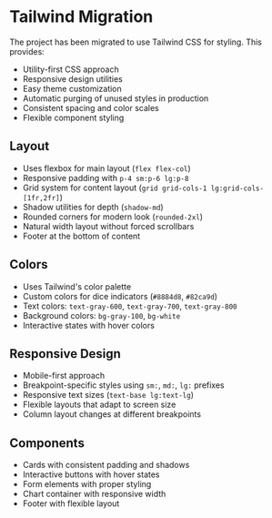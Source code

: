 # Tailwind Migration

The project has been migrated to use Tailwind CSS for styling. This provides:

- Utility-first CSS approach
- Responsive design utilities
- Easy theme customization
- Automatic purging of unused styles in production
- Consistent spacing and color scales
- Flexible component styling

## Layout

- Uses flexbox for main layout (`flex flex-col`)
- Responsive padding with `p-4 sm:p-6 lg:p-8`
- Grid system for content layout (`grid grid-cols-1 lg:grid-cols-[1fr,2fr]`)
- Shadow utilities for depth (`shadow-md`)
- Rounded corners for modern look (`rounded-2xl`)
- Natural width layout without forced scrollbars
- Footer at the bottom of content

## Colors

- Uses Tailwind's color palette
- Custom colors for dice indicators (`#8884d8`, `#82ca9d`)
- Text colors: `text-gray-600`, `text-gray-700`, `text-gray-800`
- Background colors: `bg-gray-100`, `bg-white`
- Interactive states with hover colors

## Responsive Design

- Mobile-first approach
- Breakpoint-specific styles using `sm:`, `md:`, `lg:` prefixes
- Responsive text sizes (`text-base lg:text-lg`)
- Flexible layouts that adapt to screen size
- Column layout changes at different breakpoints

## Components

- Cards with consistent padding and shadows
- Interactive buttons with hover states
- Form elements with proper styling
- Chart container with responsive width
- Footer with flexible layout
